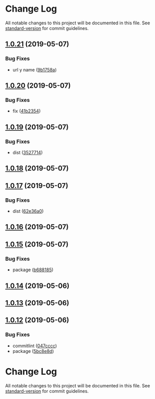 # Change Log

All notable changes to this project will be documented in this file. See [standard-version](https://github.com/conventional-changelog/standard-version) for commit guidelines.

<a name="1.0.21"></a>
## [1.0.21](https://github.com/Controlla/controlla-postinstall/compare/v1.0.20...v1.0.21) (2019-05-07)


### Bug Fixes

* url y name ([9b1758a](https://github.com/Controlla/controlla-postinstall/commit/9b1758a))



<a name="1.0.20"></a>
## [1.0.20](https://github.com/Controlla/controlla-postinstall/compare/v1.0.19...v1.0.20) (2019-05-07)


### Bug Fixes

* fix ([41b2354](https://github.com/Controlla/controlla-postinstall/commit/41b2354))



<a name="1.0.19"></a>
## [1.0.19](https://github.com/Controlla/controlla-postinstall/compare/v1.0.18...v1.0.19) (2019-05-07)


### Bug Fixes

* dist ([3527714](https://github.com/Controlla/controlla-postinstall/commit/3527714))



<a name="1.0.18"></a>
## [1.0.18](https://github.com/Controlla/controlla-postinstall/compare/v1.0.17...v1.0.18) (2019-05-07)



<a name="1.0.17"></a>
## [1.0.17](https://github.com/Controlla/controlla-postinstall/compare/v1.0.16...v1.0.17) (2019-05-07)


### Bug Fixes

* dist ([62e36a0](https://github.com/Controlla/controlla-postinstall/commit/62e36a0))



<a name="1.0.16"></a>
## [1.0.16](https://github.com/Controlla/controlla-postinstall/compare/v1.0.15...v1.0.16) (2019-05-07)



<a name="1.0.15"></a>
## [1.0.15](https://github.com/Controlla/controlla-postinstall/compare/v1.0.14...v1.0.15) (2019-05-07)


### Bug Fixes

* package ([b688185](https://github.com/Controlla/controlla-postinstall/commit/b688185))



<a name="1.0.14"></a>
## [1.0.14](https://github.com/Controlla/controlla-postinstall/compare/v1.0.13...v1.0.14) (2019-05-06)



<a name="1.0.13"></a>
## [1.0.13](https://github.com/Controlla/controlla-postinstall/compare/v1.0.12...v1.0.13) (2019-05-06)



<a name="1.0.12"></a>
## [1.0.12](https://github.com/Controlla/controlla-postinstall/compare/v1.0.11...v1.0.12) (2019-05-06)


### Bug Fixes

* commitlint ([047cccc](https://github.com/Controlla/controlla-postinstall/commit/047cccc))
* package ([5bc8e8d](https://github.com/Controlla/controlla-postinstall/commit/5bc8e8d))



# Change Log

All notable changes to this project will be documented in this file. See [standard-version](https://github.com/conventional-changelog/standard-version) for commit guidelines.
